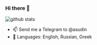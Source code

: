 ### Hi there 👋

![github stats](https://github-readme-stats.vercel.app/api?username=asudin)

- 📫 Send me a Telegram to @asudin
- :speech_balloon: Languages: English, Russian, Greek 

<!-- <a href='https://ko-fi.com/myko-fiurl' target='_blank'><img height='36' style='border:0px;height:36px;' src='https://cdn.ko-fi.com/cdn/kofi2.png?v=2' border='0' alt='Buy Me a Coffee at ko-fi.com' /></a> -->
